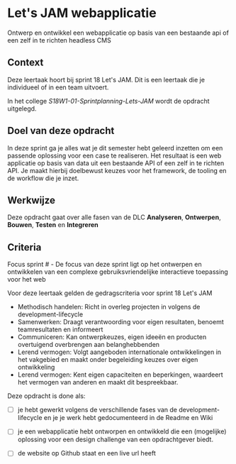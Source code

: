 
# Let's JAM webapplicatie

Ontwerp en ontwikkel een webapplicatie op basis van een bestaande api of een zelf in te richten headless CMS 

## Context

Deze leertaak hoort bij sprint 18 Let's JAM. Dit is een leertaak die je individueel of in een team uitvoert.

In het college _S18W1-01-Sprintplanning-Lets-JAM_ wordt de opdracht uitgelegd.

## Doel van deze opdracht

In deze sprint ga je alles wat je dit semester hebt geleerd inzetten om een passende oplossing voor een case te realiseren. Het resultaat is een web applicatie op basis van data uit een bestaande API of een zelf in te richten API. Je maakt hierbij doelbewust keuzes voor het framework, de tooling en de workflow die je inzet.

## Werkwijze

Deze opdracht gaat over alle fasen van de DLC **Analyseren**, **Ontwerpen**, **Bouwen**, **Testen** en **Integreren** 

## Criteria

Focus sprint # - De focus van deze sprint ligt op het ontwerpen en ontwikkelen van een complexe gebruiksvriendelijke interactieve toepassing voor het web

Voor deze leertaak gelden de gedragscriteria voor sprint 18 Let's JAM
* Methodisch handelen: Richt in overleg projecten in volgens de development-lifecycle
* Samenwerken: Draagt verantwoording voor eigen resultaten, benoemt teamresultaten en informeert 
* Communiceren: Kan ontwerpkeuzes, eigen ideeën en producten overtuigend overbrengen aan belanghebbenden
* Lerend vermogen: Volgt aangeboden internationale ontwikkelingen in het vakgebied en maakt onder begeleiding keuzes over eigen ontwikkeling
* Lerend vermogen: Kent eigen capaciteiten en beperkingen, waardeert het vermogen van anderen en maakt dit bespreekbaar.


Deze opdracht is done als:
- [ ] je hebt gewerkt volgens de verschillende fases van de development-lifecycle en je je werk hebt gedocumenteerd in de Readme en Wiki
- [ ] je een webapplicatie hebt ontworpen en ontwikkeld die een (mogelijke) oplossing voor een design challenge van een opdrachtgever biedt.
- [ ] de website op Github staat en een live url heeft


